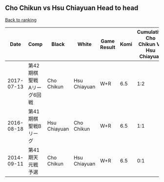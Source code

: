 ## Cho Chikun vs Hsu Chiayuan Head to head

[Back to ranking](../../index.md)




| **Date** | **Comp** | **Black** | **White** | **Game Result** | **Komi** | **Cumulative Cho Chikun Vs Hsu Chiayuan** | **Cho Chikun Streak** | **Hsu Chiayuan Streak** | 
| --- | --- | --- | --- | --- | --- | --- | --- | --- |
| 2017-07-13 | 第42期棋聖戦　Aリーグ6回戦 | Cho Chikun | Hsu Chiayuan | W+R | 6.5 | 1:2 | 0 | 1 | 
| 2016-08-18 | 第41期棋聖戦Bリーグ | Hsu Chiayuan | Cho Chikun | W+R | 6.5 | 1:1 | 1 | 0 | 
| 2014-09-11 | 第41期天元戦予選 | Cho Chikun | Hsu Chiayuan | W+R | 6.5 | 0:1 | 0 | 1 |




